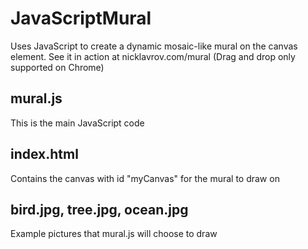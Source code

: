 # JavaScriptMural
Uses JavaScript to create a dynamic mosaic-like mural on the canvas element.
See it in action at nicklavrov.com/mural
(Drag and drop only supported on Chrome)

## mural.js
This is the main JavaScript code

## index.html
Contains the canvas with id "myCanvas" for the mural to draw on

## bird.jpg, tree.jpg, ocean.jpg
Example pictures that mural.js will choose to draw